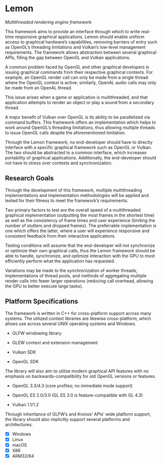 # Lemon
_Multithreaded rendering engine framework_

This framework aims to provide an interface through which to write real-time responsive graphical applications.  Lemon should enable uniform access to graphical hardware’s capabilities, removing barriers of entry such as OpenGL’s threading limitations and Vulkan’s low-level management requirements.  The framework allows abstraction between several graphical APIs, filling the gap between OpenGL and Vulkan applications.

A common problem faced by OpenGL and other graphical developers is issuing graphical commands from their respective graphical contexts.  For example, an OpenGL render call can only be made from a single thread where the OpenGL context is active; similarly, OpenAL audio calls may only be made from an OpenAL thread.

This issue arises when a game or application is multithreaded, and that application attempts to render an object or play a sound from a secondary thread.

A major benefit of Vulkan over OpenGL is its ability to be parallelized via command buffers.  This framework offers an implementation which helps to work around OpenGL’s threading limitations, thus allowing multiple threads to issue OpenGL calls despite the aforementioned limitation.

Through the Lemon framework, no end-developer should have to directly interface with a specific graphical framework such as OpenGL or Vulkan.  The two should be abstracted to a common interface, which increases portability of graphical applications.  Additionally, the end-developer should not have to stress over contexts and synchronization.

## Research Goals

Through the development of this framework, multiple multithreading implementations and implementation methodologies will be applied and tested for their fitness to meet the framework’s requirements.

Two primary factors to test are the overall speed of a multithreaded graphical implementation (outputting the most frames in the shortest time) as well as the consistency of frame times and user experience (limiting the number of stutters and dropped frames).  The preferrable implementation is one which offers the latter, where a user will experience responsive and consistent feedback from their interactive applications.

Testing conditions will assume that the end-developer will not synchronize or optimize their own graphical calls, thus the Lemon framework should be able to handle, synchronize, and optimize interaction with the GPU to most efficiently perform what the application has requested.

Variations may be made to the synchronization of worker threads, implementations of thread pools, and methods of aggregating multiple render calls into fewer larger operations (reducing call overhead, allowing the GPU to better execute large tasks).

## Platform Specifications

The framework is written in C++ for cross-platform support across many systems.  The utilized context libraries are likewise cross-platform, which allows use across several UNIX operating systems and Windows.

* GLFW windowing library

* GLEW context and extension management

* Vulkan SDK

* OpenGL SDK

The library will also aim to utilize modern graphical API features with no emphasis on backwards-compatibility for old OpenGL versions or features.

* OpenGL 3.3/4.3 (core profiles; no immediate mode support)

* OpenGL ES 2.0/3.0 (GL ES 3.0 is feature-compatible with GL 4.3)

* Vulkan 1.1/1.2

Through inheritance of GLFW’s and Kronos’ APIs’ wide platform support, the library should also implicitly support several platforms and architectures.

- [x] Windows
- [x] Linux
- [x] macOS
- [x] X86
- [x] ARM32/64
